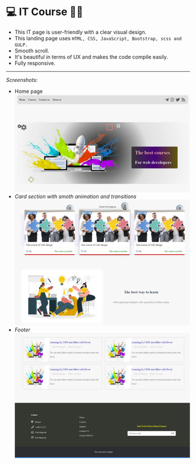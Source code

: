# :computer: IT Course :man_technologist:

- This IT page is user-friendly with a clear visual design.
- This landing page uses `HTML, CSS, JavaScript, Bootstrap, scss and GULP.`
- Smooth scroll.
- It's beautiful in terms of UX and makes the code compile easily.
- Fully responsive.
---
_Screenshots:_
- Home page
![IT Course-Pics](https://github.com/Ned-Magician/IT-course/blob/main/IT-course/1.JPG)
- _Card section with smoth animation and transitions_
![IT Course-Pics](https://github.com/Ned-Magician/IT-course/blob/main/IT-course/2.JPG)
- _Footer_
![IT Course-Pics](https://github.com/Ned-Magician/IT-course/blob/main/IT-course/3.JPG)
